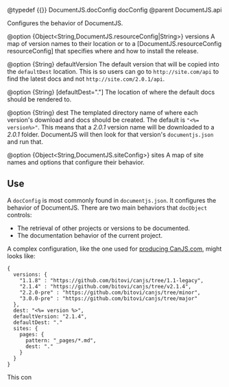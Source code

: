 @typedef {{}} DocumentJS.docConfig docConfig
@parent DocumentJS.api

Configures the behavior of DocumentJS.

@option {Object<String,DocumentJS.resourceConfig|String>} versions A map of version names
to their location or to a [DocumentJS.resourceConfig resourceConfig] that specifies where and how
to install the release.

@option {String} defaultVersion The default version that will be copied
into the `defaultDest` location. This is so users can go to `http://site.com/api`
to find the latest docs and not `http://site.com/2.0.1/api`.

@option {String} [defaultDest="."] The location of where the default docs should
be rendered to.

@option {String} dest The templated directory name of where each version's download
and docs should be created.  The default is `"<%= version%>"`.  This means
that a _2.0.1_ version name will be downloaded to a _2.0.1_ folder. DocumentJS
will then look for that version's `documentjs.json` and run that.

@option {Object<String,DocumentJS.siteConfig>} sites A map of site names and
options that configure their behavior.

## Use

A `docConfig` is most commonly found in `documentjs.json`. It configures
the behavior of DocumentJS.  There are two main behaviors that `docObject` controls:

 - The retrieval of other projects or versions to be documented.
 - The documentation behavior of the current project.

A complex configuration, like the one used for [producing CanJS.com](http://github.com/bitovi/canjs.com),
might looks like:

    {
      versions: {
        "1.1.8" : "https://github.com/bitovi/canjs/tree/1.1-legacy",
        "2.1.4" : "https://github.com/bitovi/canjs/tree/v2.1.4",
        "2.2.0-pre" : "https://github.com/bitovi/canjs/tree/minor",
        "3.0.0-pre" : "https://github.com/bitovi/canjs/tree/major"
      },
      dest: "<%= version %>",
      defaultVersion: "2.1.4",
      defaultDest: "."
      sites: {
      	pages: {
      	  pattern: "_pages/*.md",
      	  dest: "."
      	}
      }
    }
    
This con
    
